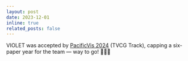 ```yaml
---
layout: post
date: 2023-12-01
inline: true
related_posts: false
---
```


VIOLET was accepted by [PacificVis 2024](https://pacificvis.github.io/pvis2024/) (TVCG Track), capping a six-paper year for the team — way to go! 🚀🚀🚀